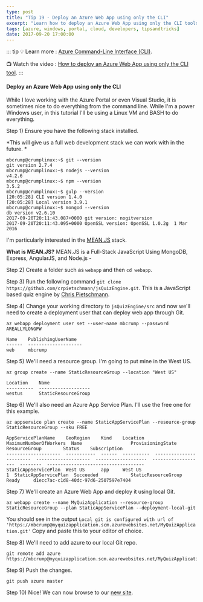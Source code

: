 ```yaml
---
type: post
title: "Tip 19 - Deploy an Azure Web App using only the CLI"
excerpt: "Learn how to deploy an Azure Web App using only the CLI tools from scratch"
tags: [azure, windows, portal, cloud, developers, tipsandtricks]
date: 2017-09-20 17:00:00
---
```


::: tip
:bulb: Learn more : [Azure Command-Line Interface (CLI)](https://docs.microsoft.com/cli/azure?WT.mc_id=docs-azuredevtips-azureappsdev). 

:tv: Watch the video : [How to deploy an Azure Web App using only the CLI tool](https://www.youtube.com/watch?v=lO5Dvde07Tg&list=PLLasX02E8BPCNCK8Thcxu-Y-XcBUbhFWC&index=15?WT.mc_id=youtube-azuredevtips-azureappsdev).
:::

#### Deploy an Azure Web App using only the CLI
While I love working with the Azure Portal or even Visual Studio, it is sometimes nice to do everything from the command line. While I'm a power Windows user, in this tutorial I'll be using a Linux VM and BASH to do everything. 

Step 1) Ensure you have the following stack installed. 

*This will give us a full web development stack we can work with in the future. *

``` shell
mbcrump@crumplinux:~$ git --version
git version 2.7.4
mbcrump@crumplinux:~$ nodejs --version
v4.2.6
mbcrump@crumplinux:~$ npm --version
3.5.2
mbcrump@crumplinux:~$ gulp --version
[20:05:28] CLI version 1.4.0
[20:05:28] Local version 3.9.1
mbcrump@crumplinux:~$ mongod --version
db version v2.6.10
2017-09-20T20:11:43.087+0000 git version: nogitversion
2017-09-20T20:11:43.095+0000 OpenSSL version: OpenSSL 1.0.2g  1 Mar 2016
```

I'm particularly interested in the [MEAN.JS](https://github.com/meanjs/mean?WT.mc_id=github-azuredevtips-azureappsdev) stack. 

**What is MEAN.JS?** MEAN.JS is a Full-Stack JavaScript Using MongoDB, Express, AngularJS, and Node.js -


Step 2) Create a folder such as `webapp` and then `cd webapp`. 

Step 3) Run the following command `git clone https://github.com/crpietschmann/jsQuizEngine.git`. This is a JavaScript based quiz engine by [Chris Pietschmann](https://github.com/crpietschmann?WT.mc_id=github-azuredevtips-azureappsdev). 

Step 4) Change your working directory to `jsQuizEngine/src` and now we'll need to create a deployment user that can deploy web app through Git. 

	az webapp deployment user set --user-name mbcrump --password AREALLYLONGPW

```shell
Name    PublishingUserName
------  --------------------
web     mbcrump
```

Step 5) We'll need a resource group. I'm going to put mine in the West US. 

	az group create --name StaticResourceGroup --location "West US"

```shell
Location    Name
----------  -------------------
westus      StaticResourceGroup
```

Step 6) We'll also need an Azure App Service Plan. I'll use the free one for this example. 

	az appservice plan create --name StaticAppServicePlan --resource-group StaticResourceGroup --sku FREE

```shell
AppServicePlanName    GeoRegion    Kind    Location      MaximumNumberOfWorkers  Name                  ProvisioningState    ResourceGroup        Status    Subscription
--------------------  -----------  ------  ----------  ------------------------  --------------------  -------------------  -------------------  --------  ------------------------------------
StaticAppServicePlan  West US      app     West US                            1  StaticAppServicePlan  Succeeded            StaticResourceGroup  Ready     d1ecc7ac-c1d8-40dc-97d6-2507597e7404
```

Step 7) We'll create an Azure Web App and deploy it using local Git.

	az webapp create --name MyQuizApplication --resource-group StaticResourceGroup --plan StaticAppServicePlan --deployment-local-git

You should see in the output `Local git is configured with url of 'https://mbcrump@myquizapplication.scm.azurewebsites.net/MyQuizApplication.git'` Copy and paste this to your editor of choice.

Step 8) We'll need to add azure to our local Git repo. 

	git remote add azure https://mbcrump@myquizapplication.scm.azurewebsites.net/MyQuizApplication.git

Step 9) Push the changes.

	git push azure master

Step 10) Nice! We can now browse to our [new site](http://myquizapplication.azurewebsites.net/#). 

<img :src="$withBase('/files/azureappservicequiz.png')">
